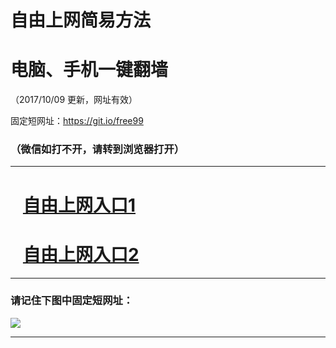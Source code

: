 ﻿# 自由上网简易方法

# 电脑、手机一键翻墙

（2017/10/09 更新，网址有效）

固定短网址：https://git.io/free99

### （微信如打不开，请转到浏览器打开）


***





# &nbsp;&nbsp; <a href="http://ft3196516772.fwq-tz-1001.info/fwqtz01.html?t=100900125275 " target="_blank">自由上网入口1</a>
# &nbsp;&nbsp; <a href="http://ft549815287.fwq-tz-1002.info/fwqtz02.html?t=100900114297 " target="_blank">自由上网入口2</a>
***

### 请记住下图中固定短网址：

<img src="https://s3-us-west-2.amazonaws.com/fwq-1001/yjfq-20170905okok.png" /> 


***


